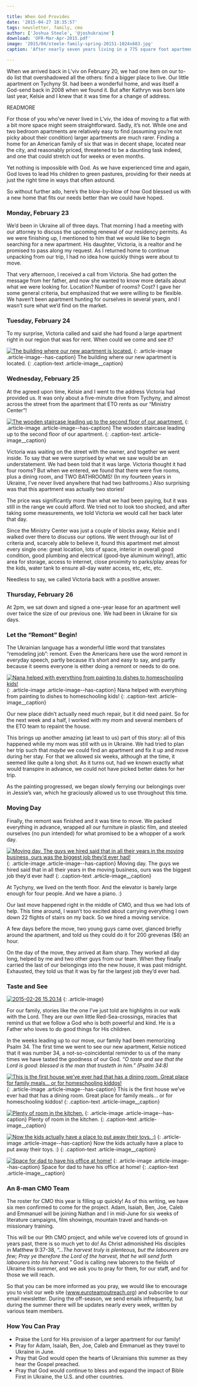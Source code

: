 ```yaml
---

title: When God Provides
date: '2015-04-27 18:35:57'
tags: newsletter, family, cmo
author: ['Joshua Steele', '@joshukraine']
download: 'OFR-Mar-Apr-2015.pdf'
image: '2015/04/steele-family-spring-20151-1024x683.jpg'
caption: 'After nearly seven years living in a 775 square foot apartment, God has graciously provided the Steeles with more living space! We’d like to share with you the story of how God recently led our growing family to a new home in L’viv.'

---
```


When we arrived back in L’viv on February 20, we had one item on our to-do list that overshadowed all the others: find a bigger place to live. Our little apartment on Tychyny St. had been a wonderful home, and was itself a God-send back in 2008 when we found it. But after Kathryn was born late last year, Kelsie and I knew that it was time for a change of address.

READMORE

For those of you who’ve never lived in L’viv, the idea of moving to a flat with a bit more space might seem straightforward. Sadly, it’s not. While one and two bedroom apartments are relatively easy to find (assuming you’re not picky about their condition) larger apartments are much rarer. Finding a home for an American family of six that was in decent shape, located near the city, and reasonably priced, threatened to be a daunting task indeed, and one that could stretch out for weeks or even months.

Yet nothing is impossible with God. As we have experienced time and again, God loves to lead His children to green pastures, providing for their needs at just the right time in ways that often astound.

So without further ado, here’s the blow-by-blow of how God blessed us with a new home that fits our needs better than we could have hoped.

### Monday, February 23

We’d been in Ukraine all of three days. That morning I had a meeting with our attorney to discuss the upcoming renewal of our residency permits. As we were finishing up, I mentioned to him that we would like to begin searching for a new apartment. His daughter, Victoria, is a realtor and he promised to pass along my request. As I returned home to continue unpacking from our trip, I had no idea how quickly things were about to move.

That very afternoon, I received a call from Victoria. She had gotten the message from her father, and now she wanted to know more details about what we were looking for. Location? Number of rooms? Cost? I gave her some general criteria, but emphasized that we were willing to be flexible. We haven’t been apartment hunting for ourselves in several years, and I wasn’t sure what we’d find on the market.

### Tuesday, February 24

To my surprise, Victoria called and said she had found a large apartment right in our region that was for rent. When could we come and see it?

<a href="https://s3.amazonaws.com/images.ofreport.com/2015/04/2015-02-26-15.22.22.jpg"><img class="size-medium wp-image-1974" src="https://s3.amazonaws.com/images.ofreport.com/2015/04/2015-02-26-15.22.22-450x338.jpg" alt="The building where our new apartment is located." /></a>
{: .article-image .article-image--has-caption}
The building where our new apartment is located.
{: .caption-text .article-image__caption}

### Wednesday, February 25

At the agreed upon time, Kelsie and I went to the address Victoria had provided us. It was only about a five-minute drive from Tychyny, and almost across the street from the apartment that ETO rents as our “Ministry Center”!

<a href="https://s3.amazonaws.com/images.ofreport.com/2015/04/stairs.jpg"><img class="wp-image-1986" src="https://s3.amazonaws.com/images.ofreport.com/2015/04/stairs-300x450.jpg" alt="The wooden staircase leading up to the second floor of our apartment." /></a>
{: .article-image .article-image--has-caption}
The wooden staircase leading up to the second floor of our apartment.
{: .caption-text .article-image__caption}

Victoria was waiting on the street with the owner, and together we went inside. To say that we were surprised by what we saw would be an understatement. We had been told that it was large. Victoria thought it had four rooms? But when we entered, we found that there were five rooms, plus a dining room, and TWO BATHROOMS! (In my fourteen years in Ukraine, I’ve never lived anywhere that had two bathrooms.) Also surprising was that this apartment was actually two stories!

The price was significantly more than what we had been paying, but it was still in the range we could afford. We tried not to look too shocked, and after taking some measurements, we told Victoria we would call her back later that day.

Since the Ministry Center was just a couple of blocks away, Kelsie and I walked over there to discuss our options. We went through our list of criteria and, scarcely able to believe it, found this apartment met almost every single one: great location, lots of space, interior in overall good condition, good plumbing and electrical (good-bye aluminum wiring!), attic area for storage, access to internet, close proximity to parks/play areas for the kids, water tank to ensure all-day water access, etc, etc, etc.

Needless to say, we called Victoria back with a positive answer.

### Thursday, February 26

At 2pm, we sat down and signed a one-year lease for an apartment well over twice the size of our previous one. We had been in Ukraine for six days.

### Let the “Remont” Begin!

The Ukrainian language has a wonderful little word that translates “remodeling job”: remont. Even the Americans here use the word remont in everyday speech, partly because it’s short and easy to say, and partly because it seems everyone is either doing a remont or needs to do one.

<a href="https://s3.amazonaws.com/images.ofreport.com/2015/04/IMG_3200-e1430147920288.jpg"><img class="wp-image-1977" src="https://s3.amazonaws.com/images.ofreport.com/2015/04/IMG_3200-e1430147920288-338x450.jpg" alt="Nana helped with everything from painting to dishes to homeschooling kids!" /></a>
{: .article-image .article-image--has-caption}
Nana helped with everything from painting to dishes to homeschooling kids!
{: .caption-text .article-image__caption}

Our new place didn’t actually need much repair, but it did need paint. So for the next week and a half, I worked with my mom and several members of the ETO team to repaint the house.

This brings up another amazing (at least to us) part of this story: all of this happened while my mom was still with us in Ukraine. We had tried to plan her trip such that *maybe* we could find an apartment and fix it up and move during her stay. For that we allowed six weeks, although at the time, it seemed like quite a long shot. As it turns out, had we known exactly what would transpire in advance, we could not have picked better dates for her trip.

As the painting progressed, we began slowly ferrying our belongings over in Jessie’s van, which he graciously allowed us to use throughout this time.

### Moving Day

Finally, the remont was finished and it was time to move. We packed everything in advance, wrapped all our furniture in plastic film, and steeled ourselves (no pun intended) for what promised to be a whopper of a work day.

<a href="https://s3.amazonaws.com/images.ofreport.com/2015/04/2015-03-18-17.59.16.jpg"><img class="size-medium wp-image-1975" src="https://s3.amazonaws.com/images.ofreport.com/2015/04/2015-03-18-17.59.16-450x274.jpg" alt="Moving day. The guys we hired said that in all their years in the moving business, ours was the biggest job they’d ever had!" /></a>
{: .article-image .article-image--has-caption}
Moving day. The guys we hired said that in all their years in the moving business, ours was the biggest job they’d ever had!
{: .caption-text .article-image__caption}

At Tychyny, we lived on the tenth floor. And the elevator is barely large enough for four people. And we have a piano. :)

Our last move happened right in the middle of CMO, and thus we had lots of help. This time around, I wasn’t too excited about carrying everything I own down 22 flights of stairs on my back. So we hired a moving service.

A few days before the move, two young guys came over, glanced briefly around the apartment, and told us they could do it for 200 grevenas ($8) an hour.

On the day of the move, they arrived at 8am sharp. They worked all day long, helped by me and two other guys from our team. When they finally carried the last of our belongings into the new house, it was past midnight. Exhausted, they told us that it was by far the largest job they’d ever had.

### Taste and See

<a href="https://s3.amazonaws.com/images.ofreport.com/2015/04/2015-02-26-15.20.14.jpg"><img class="alignright wp-image-1973" src="https://s3.amazonaws.com/images.ofreport.com/2015/04/2015-02-26-15.20.14-338x450.jpg" alt="2015-02-26 15.20.14" /></a>
{: .article-image}

For our family, stories like the one I’ve just told are highlights in our walk with the Lord. They are our own little Red-Sea-crossings, miracles that remind us that we follow a God who is both powerful and kind. He is a Father who loves to do good things for His children.

In the weeks leading up to our move, our family had been memorizing Psalm 34. The first time we went to see our new apartment, Kelsie noticed that it was number 34, a not-so-coincidental reminder to us of the many times we have tasted the goodness of our God. *“O taste and see that the Lord is good: blessed is the man that trusteth in him.” (Psalm 34:8)*

<a href="https://s3.amazonaws.com/images.ofreport.com/2015/04/dining-room.jpg"><img class="size-medium wp-image-1987" src="https://s3.amazonaws.com/images.ofreport.com/2015/04/dining-room-450x300.jpg" alt="This is the first house we’ve ever had that has a dining room. Great place for family meals... or for homeschooling kiddos!" /></a>
{: .article-image .article-image--has-caption}
This is the first house we’ve ever had that has a dining room. Great place for family meals... or for homeschooling kiddos!
{: .caption-text .article-image__caption}

<a href="https://s3.amazonaws.com/images.ofreport.com/2015/04/IMG_6452.jpg"><img class="size-medium wp-image-1980" src="https://s3.amazonaws.com/images.ofreport.com/2015/04/IMG_6452-450x300.jpg" alt="Plenty of room in the kitchen." /></a>
{: .article-image .article-image--has-caption}
Plenty of room in the kitchen.
{: .caption-text .article-image__caption}

<a href="https://s3.amazonaws.com/images.ofreport.com/2015/04/IMG_6461.jpg"><img class="size-medium wp-image-1982" src="https://s3.amazonaws.com/images.ofreport.com/2015/04/IMG_6461-450x300.jpg" alt="Now the kids actually have a place to put away their toys. :)" /></a>
{: .article-image .article-image--has-caption}
Now the kids actually have a place to put away their toys. :)
{: .caption-text .article-image__caption}

<a href="https://s3.amazonaws.com/images.ofreport.com/2015/04/IMG_6471.jpg"><img class="size-medium wp-image-1983" src="https://s3.amazonaws.com/images.ofreport.com/2015/04/IMG_6471-450x300.jpg" alt="Space for dad to have his office at home!" /></a>
{: .article-image .article-image--has-caption}
Space for dad to have his office at home!
{: .caption-text .article-image__caption}

### An 8-man CMO Team

The roster for CMO this year is filling up quickly! As of this writing, we have six men confirmed to come for the project. Adam, Isaiah, Ben, Joe, Caleb and Emmanuel will be joining Nathan and I in mid-June for six weeks of literature campaigns, film showings, mountain travel and hands-on missionary training.

This will be our 9th CMO project, and while we’ve covered lots of ground in years past, there is so much yet to do! As Christ admonished His disciples in Matthew 9:37-38, *“...The harvest truly is plenteous, but the labourers are few; Pray ye therefore the Lord of the harvest, that he will send forth labourers into his harvest.”* God is calling new laborers to the fields of Ukraine this summer, and we ask you to pray for them, for our staff, and for those we will reach.

So that you can be more informed as you pray, we would like to encourage you to visit our web site (<a href="http://www.euroteamoutreach.org" target="_blank">www.euroteamoutreach.org</a>) and subscribe to our email newsletter. During the off-season, we send emails infrequently, but during the summer there will be updates nearly every week, written by various team members.

### How You Can Pray

* Praise the Lord for His provision of a larger apartment for our family!
* Pray for Adam, Isaiah, Ben, Joe, Caleb and Emmanuel as they travel to Ukraine in June.
* Pray that God would open the hearts of Ukrainians this summer as they hear the Gospel preached.
* Pray that God would continue to bless and expand the impact of Bible First in Ukraine, the U.S. and other countries.
